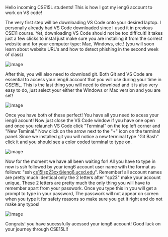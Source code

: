 Hello incoming CSE15L students! This is how I got my ieng6 account to work on VS code!
 
The very first step will be downloading VS Code onto your desired laptop. I personally already had VS Code downloaded since I used it in previous CSE11 course. 
Yet, downloading VS Code should not be too difficult! it takes just a few clicks to instal just make sure you are installing it from the correct website 
and for your computer type: Mac, Windows, etc.! (you will soon learn about website URL's and how to detect phishing in the second week of class)

![image](https://user-images.githubusercontent.com/130013367/231073048-4376f5c4-cf1f-4ac7-ab74-4756bebc28d2.png)

After this, you will also need to download git. Both Git and VS Code are essential to access your ieng6 account that you will use during your time in CSE15L. 
This is the last thing you will need to download and it is also very easy to do, just select your either the Windows or Mac version and you are set!

![image](https://user-images.githubusercontent.com/130013367/231072567-5b27e5a2-acef-46f4-9c2a-64cbdf6c856e.png)

Once you have both of these perfect! You have all you need to acess your ieng6 acount! Now just close the VS Code window if you have one open 
and once you relaunch VS Code click "Terminal" on the top left corner and "New Teminal." Now click on the arrow next to the "+" icon on the terminal panel.
Since we installed git you will notice a new terminal type "Git Bash" click it and you should see a color coded terminal to type on.

![image](https://user-images.githubusercontent.com/130013367/234147893-428ae0dd-f76d-4400-a9e9-ef2f1a419903.png)

Now for the moment we have all been waiting for! All you have to type in now is ssh followed by your ieng6 account user name with the format as follows: 
"ssh cs15lsp23xx@ieng6.ucsd.edu". Remember! all account names are pretty much identical only the 2 letters after "sp23" make your account unique, 
These 2 letters are pretty much the only thing you will have to remember apart from your passwork. Once you type this in you will get a prompt to type in your password,
The passwork will not appear on screen when you type it for safety reasons so make sure you get it right and do not make any typos!

![image](https://user-images.githubusercontent.com/130013367/231072906-e9f14241-f9a1-43ba-9e02-e02a96358cad.png)

Congrats! you have sucessfully acessed your ieng6 account! Good luck on your journey through CSE15L!!
